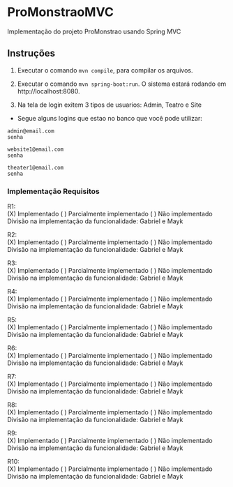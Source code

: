# ProMonstraoMVC

Implementação do projeto ProMonstrao usando Spring MVC

## Instruções

1. Executar o comando `mvn compile`, para compilar os arquivos.

2. Executar o comando `mvn spring-boot:run`. O sistema estará rodando em http://localhost:8080.

3. Na tela de login exitem 3 tipos de usuarios: Admin, Teatro e Site <br>
- Segue alguns logins que estao no banco que você pode utilizar:

```
admin@email.com
senha

website1@email.com
senha

theater1@email.com
senha
```


### Implementação Requisitos

R1:<br>
(X) Implementado ( ) Parcialmente implementado ( ) Não implementado<br>
Divisão na implementação da funcionalidade: Gabriel e Mayk<br>

R2:<br>
(X) Implementado ( ) Parcialmente implementado ( ) Não implementado<br>
Divisão na implementação da funcionalidade: Gabriel e Mayk<br>

R3:<br>
(X) Implementado ( ) Parcialmente implementado ( ) Não implementado<br>
Divisão na implementação da funcionalidade: Gabriel e Mayk<br>

R4:<br>
(X) Implementado ( ) Parcialmente implementado ( ) Não implementado<br>
Divisão na implementação da funcionalidade: Gabriel e Mayk<br>

R5:<br>
(X) Implementado ( ) Parcialmente implementado ( ) Não implementado<br>
Divisão na implementação da funcionalidade: Gabriel e Mayk<br>

R6:<br>
(X) Implementado ( ) Parcialmente implementado ( ) Não implementado<br>
Divisão na implementação da funcionalidade: Gabriel e Mayk<br>

R7:<br>
(X) Implementado ( ) Parcialmente implementado ( ) Não implementado<br>
Divisão na implementação da funcionalidade: Gabriel e Mayk<br>

R8:<br>
(X) Implementado ( ) Parcialmente implementado ( ) Não implementado<br>
Divisão na implementação da funcionalidade: Gabriel e Mayk<br>

R9:<br>
(X) Implementado ( ) Parcialmente implementado ( ) Não implementado<br>
Divisão na implementação da funcionalidade: Gabriel e Mayk<br>

R10:<br>
(X) Implementado ( ) Parcialmente implementado ( ) Não implementado<br>
Divisão na implementação da funcionalidade: Gabriel e Mayk<br>
